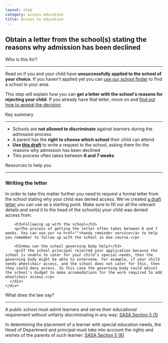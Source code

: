 ```yaml
---
layout: step
category: access-education
title: Access to education
---
```

<h2 class="title">
  <i class="fa fa-fw fa-question-circle" aria-hidden="true"></i> Obtain a letter from the school(s) stating the reasons why admission has been declined
</h2>

<div class="row">
  <div class="col-md-6">
    <div class="intro">
      <div class="header"><i class="fa fa-fw fa-users" aria-hidden="true"></i> Who is this for?</div>
      <hr>
      <p>Read on if you and your child have <b>unsuccessfully applied to the school of your choice</b>. If you haven't applied yet you can <a href="">use our school finder</a> to find a school in your area.</p>
      <p>This step will explain how you can <b>get a letter with the school's reasons for rejecting your child</b>. If you already have that letter, move on and <a href="">find out how to appeal the decision</a>.</p>
    </div>
  </div>
  <div class="col-md-6">
    <div class="summary">
      <div class="header"><i class="fa fa-fw fa-exclamation-circle" aria-hidden="true"></i> Key summary</div>
      <hr>
      <ul class="fa-ul">
        <li><i class="fa-li fa fa-gavel"></i>Schools are <b>not allowed to discriminate</b> against learners during the admission process</li>
        <li><i class="fa-li fa fa-gavel"></i>A parent has the <b>right to choose which school</b> their child can attend</li>
        <li><i class="fa-li fa fa-file-text"></i><b>Use <a href="">this draft</a></b> to write a request to the school, asking them for the reasons why admission has been declined</li>
        <li><i class="fa-li fa fa-clock-o"></i>This process often takes between <b>6 and 7 weeks</b></li>
      </ul>
    </div>
  </div>
  <div class="col-md-6">
    <div class="resources">
      <div class="header">
        <i class="fa fa-fw fa-wrench" aria-hidden="true"></i> Resources to help you
      </div>
      <hr>
      <div class="body">
        <h3>Writing the letter</h3>
        <p>In order to take this matter further you need to request a formal letter from the school stating why your child was denied access. We've created <a href="">a draft letter</a> you can use as a starting point. Make sure to fill our all the relevant details and send it to the head of the school(s) your child was denied access from.</p>

        <h3>Following up with the school</h3>
        <p>The process of getting the letter often takes between 6 and 7 weeks. You can use our <a href="">handy reminder service</a> to help you remember to follow up with the school in due course.</p>

        <h3>How can the school governing body help?</h3>
        <p>If the school principal rejected your application because the school is unable to cater for your child’s special-needs, then the governing body might be able to intervene. For example, if your child needs wheelchair access, and the school does not cater for this, then they could deny access. In this case the governing body could adjust the school’s budget to make accomodations for the work required to add wheelchair access.</p>
      </div>
    </div>
  </div>
  <div class="col-md-6">
    <div class="legal-info">
      <div class="header">
        <i class="fa fa-fw fa-gavel" aria-hidden="true"></i> What does the law say?
      </div>
      <hr>
      <div class="body">
        <p>A public school must admit learners and serve their educational requirement without unfairly discriminating in any way: <a class="act" target="_blank" href="https://www.acts.co.za/south-african-schools-act/5_admission_to_public_schools">SASA Section 5 (1)</a></p>
        <p>In determining the placement of a learner with special education needs, the Head of Department and principal must take into account the rights and wishes of the parents of such learner: <a class="act" target="_blank" href="https://www.acts.co.za/south-african-schools-act/5_admission_to_public_schools"> SASA Section 5 (6)</a></p>
      </div>
    </div>
  </div>
</div>
